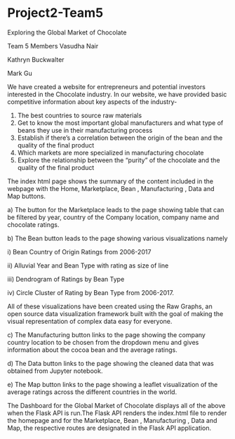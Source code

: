 # Project2-Team5
Exploring the Global Market of Chocolate 

Team 5 Members
Vasudha Nair

Kathryn Buckwalter

Mark Gu

We have created a website for entrepreneurs and potential investors interested
in the Chocolate industry. In our website, we have provided basic competitive information about key aspects of the industry-
1. The best countries to source raw materials
2. Get to know the most important global manufacturers and what type of beans they use in
their manufacturing process
3. Establish if there’s a correlation between the origin of the bean and the quality of the
final product
4. Which markets are more specialized in manufacturing chocolate
5. Explore the relationship between the “purity” of the chocolate and the quality of the final
product

The index html page shows the summary of the content included in the webpage with the Home, Marketplace, Bean , Manufacturing , Data and Map buttons.

a) The button for the Marketplace leads to the page showing table that can be filtered by year, country of the Company location, company name and chocolate ratings.

b) The Bean button leads to the page showing various visualizations namely

i) Bean Country of Origin Ratings from 2006-2017

ii) Alluvial Year and Bean Type with rating as size of line

iii) Dendrogram of Ratings by Bean Type

iv) Circle Cluster of Rating by Bean Type from 2006-2017.

All of these visualizations have been created using the Raw Graphs, an open source data visualization framework built with the goal of making the visual representation of complex data easy for everyone.

c) The Manufacturing button links to the page showing the company country location to be chosen from the dropdown menu and gives information about the cocoa bean and the average ratings.

d) The Data button links to the page showing the cleaned data that was obtained from Jupyter notebook. 

e) The Map button links to the page showing a leaflet visualization of the average ratings across the different countries in the world.

The Dashboard for the Global Market of Chocolate displays all 
of the above when the Flask API is run.The Flask API renders the index.html file to render the homepage and for the Marketplace, Bean , Manufacturing , Data and Map, the respective routes are designated in the Flask API application.

